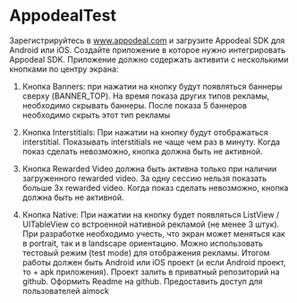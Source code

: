 # AppodealTest
Зарегистрируйтесь в www.appodeal.com и загрузите Appodeal SDK для Android или iOS. Создайте приложение в которое нужно интегрировать Appodeal SDK. Приложение должно содержать активити с несколькими кнопками по центру экрана:
1) Кнопка Banners: при нажатии на кнопку будут появляться баннеры сверху (BANNER_TOP). На время показа других типов рекламы, необходимо скрывать баннеры. После показа 5 баннеров необходимо скрыть этот тип рекламы
 
2) Кнопка Interstitials: При нажатии на кнопку будут отображаться interstitial. Показывать interstitials не чаще чем раз в минуту. Когда показ сделать невозможно, кнопка должна быть не активной.
3) Кнопка Rewarded Video должна быть активна только при наличии загруженного rewarded video. За одну сессию нельзя показать больше 3х rewarded video. Когда показ сделать невозможно, кнопка должна быть не активной.
4) Кнопка Native: При нажатии на кнопку будет появляться ListView / UITableView со встроенной нативной рекламой (не менее 3 штук).
При разработке необходимо учесть, что экран может меняться как в portrait, так и в landscape ориентацию. Можно использовать тестовый режим (test mode) для отображения рекламы.
Итогом работы должен быть Android или iOS проект (и если Android проект, то + apk приложения). Проект залить в приватный репозиторий на github. Оформить Readme на github. Предоставить доступ для пользователей aimock
